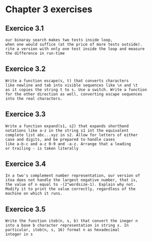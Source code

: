 # Chapter 3 exercises

## Exercice 3.1

    our binaray search makes two tests inside loop,
    when one would suffice (at the price of more tests outside).
    rite a version with only one test inside the loop and measure 
    the difference in run-time

## Exercice 3.2

    Write a function escape(s, t) that converts characters 
    like newline and tab into visible sequences like \n and \t 
    as it copies the string t to s. Use a switch. Write a function
    for the other direction as well, converting escape sequences
    into the real characters.

## Exercice 3.3

    Write a function expand(s1, s2) that expands shorthand 
    notations like a-z in the string s1 int the equivalent 
    complete list abc...xyz in s2. Allow for letters of either
    case and digits, and be prepared to handle cases
    like a-b-c and a-z 0-9 and -a-z. Arrange that a leading 
    or trailing - is taken literally

## Exercice 3.4

    In a two's complement number representation, our version of
    itoa does not handle the largest negative number, that is,
    the value of n equal to -(2^wordsize-1). Explain why not.
    Modify it to print the value correctly, regardless of the 
    machine on which it runs.

## Exercice 3.5

    Write the function itob(n, s, b) that convert the ineger n
    into a base b character representation in string s. In 
    particular, itob(n, s, 16) format n as hexadecimal 
    integer in s